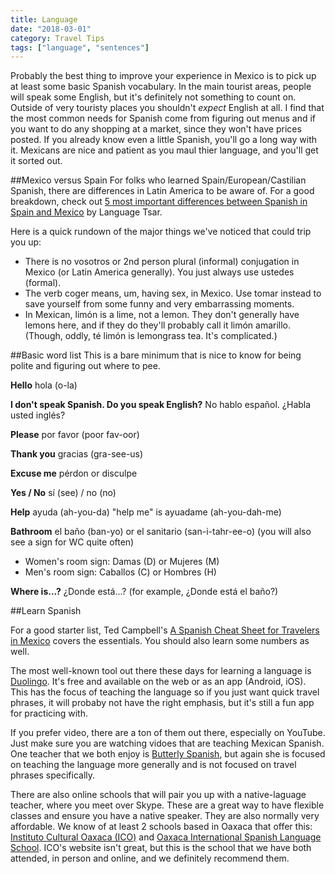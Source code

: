 ```yaml
---
title: Language
date: "2018-03-01"
category: Travel Tips
tags: ["language", "sentences"]
---
```


Probably the best thing to improve your experience in Mexico is to pick up at least some basic Spanish vocabulary. In the main tourist areas, people will speak some English, but it's definitely not something to count on. Outside of very touristy places you shouldn't *expect* English at all. I find that the most common needs for Spanish come from figuring out menus and if you want to do any shopping at a market, since they won't have prices posted. If you already know even a little Spanish, you'll go a long way with it. Mexicans are nice and patient as you maul thier language, and you'll get it sorted out.

##Mexico versus Spain
For folks who learned Spain/European/Castilian Spanish, there are differences in Latin America to be aware of. For a good breakdown, check out [5 most important differences between Spanish in Spain and Mexico](http://languagetsar.com/5-most-important-differences-between-spanish-in-spain-and-mexico/) by Language Tsar.

Here is a quick rundown of the major things we've noticed that could trip you up:

- There is no vosotros or 2nd person plural (informal) conjugation in Mexico (or Latin America generally). You just always use ustedes (formal).
- The verb coger means, um, having sex, in Mexico. Use tomar instead to save yourself from some funny and very embarrassing moments.
- In Mexican, limón is a lime, not a lemon. They don't generally have lemons here, and if they do they'll probably call it limón amarillo. (Though, oddly, té limón is lemongrass tea. It's complicated.)

##Basic word list
This is a bare minimum that is nice to know for being polite and figuring out where to pee.

**Hello** hola (o-la)

**I don't speak Spanish. Do you speak English?** No hablo español. ¿Habla usted inglés?

**Please** por favor (poor fav-oor)

**Thank you** gracias (gra-see-us)

**Excuse me** pérdon or disculpe

**Yes / No** sí (see) / no (no)

**Help** ayuda (ah-you-da) "help me" is ayuadame (ah-you-dah-me)

**Bathroom** el baño (ban-yo) or el sanitario (san-i-tahr-ee-o) (you will also see a sign for WC quite often)
- Women's room sign: Damas (D) or Mujeres (M)
- Men's room sign: Caballos (C) or Hombres (H)

**Where is...?** ¿Donde está...? (for example, ¿Donde está el baño?)

##Learn Spanish

For a good starter list, Ted Campbell's [A Spanish Cheat Sheet for Travelers in Mexico](https://nohaybronca.wordpress.com/2014/03/01/a-spanish-cheat-sheet-for-travelers-in-mexico/) covers the essentials. You should also learn some numbers as well.

The most well-known tool out there these days for learning a language is [Duolingo](https://www.duolingo.com/). It's free and available on the web or as an app (Android, iOS). This has the focus of teaching the language so if you just want quick travel phrases, it will probaby not have the right emphasis, but it's still a fun app for practicing with.

If you prefer video, there are a ton of them out there, especially on YouTube. Just make sure you are watching vidoes that are teaching Mexican Spanish. One teacher that we both enjoy is [Butterly Spanish](https://www.youtube.com/user/ButterflySpanishola), but again she is focused on teaching the language more generally and is not focused on travel phrases specifically.

There are also online schools that will pair you up with a native-laguage teacher, where you meet over Skype. These are a great way to have flexible classes and ensure you have a native speaker. They are also normally very affordable. We know of at least 2 schools based in Oaxaca that offer this: [Instituto Cultural Oaxaca (ICO)](http://www.icomexico.com/) and [Oaxaca International Spanish Language School](https://www.oaxacainternational.com/en/index.html). ICO's website isn't great, but this is the school that we have both attended, in person and online, and we definitely recommend them.

